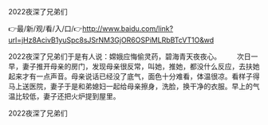 2022夜深了兄弟们

👉最/新/观/看/入/口/👉http://www.baidu.com/link?url=jHz8AcivB1yuSpc8sJSrNM3GjOR6OSPiMLRbBTcVT1O&wd

2022夜深了兄弟们于是有人说：嫦娥应悔偷灵药，碧海青天夜夜心。
　　次日一早，妻子推开母亲的房门，发现母亲很反常，叫她，推她，都没什么反应，去扶她起来才有一点声音。母亲说话已经没了底气，面色十分难看，体温很凉。看样子得马上送医院，妻子于是和弟媳妇一起给母亲擦身，洗脸，换干净的衣服。早上的气温比较低，妻子还把火炉提到屋里。


2022夜深了兄弟们
